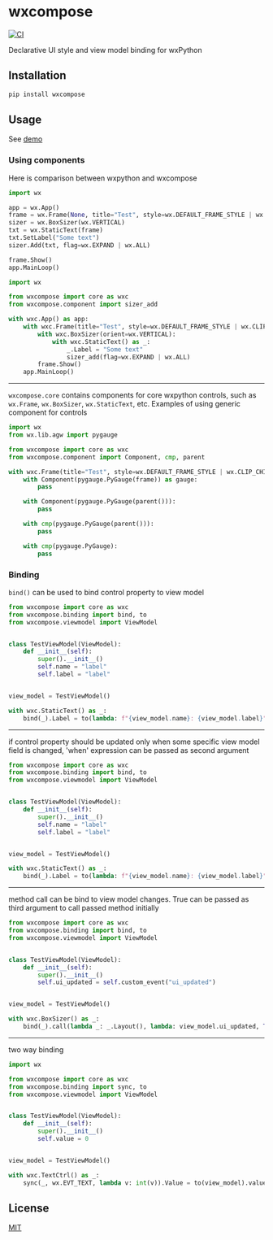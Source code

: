 # wxcompose

[![CI](https://github.com/eumis/wxcompose/actions/workflows/ci.yml/badge.svg?branch=dev)](https://github.com/eumis/wxcompose/actions/workflows/ci.yml)

Declarative UI style and view model binding for wxPython

## Installation

```bash
pip install wxcompose
```

## Usage

See [demo](demo)

### Using components

Here is comparison between wxpython and wxcompose

```python
import wx

app = wx.App()
frame = wx.Frame(None, title="Test", style=wx.DEFAULT_FRAME_STYLE | wx.CLIP_CHILDREN)
sizer = wx.BoxSizer(wx.VERTICAL)
txt = wx.StaticText(frame)
txt.SetLabel("Some text")
sizer.Add(txt, flag=wx.EXPAND | wx.ALL)

frame.Show()
app.MainLoop()
```

```python
import wx

from wxcompose import core as wxc
from wxcompose.component import sizer_add

with wxc.App() as app:
    with wxc.Frame(title="Test", style=wx.DEFAULT_FRAME_STYLE | wx.CLIP_CHILDREN) as frame:
        with wxc.BoxSizer(orient=wx.VERTICAL):
            with wxc.StaticText() as _:
                _.Label = "Some text"
                sizer_add(flag=wx.EXPAND | wx.ALL)
        frame.Show()
    app.MainLoop()
```

---

`wxcompose.core` contains components for core wxpython controls, such as `wx.Frame`, `wx.BoxSizer`, `wx.StaticText`, etc.
Examples of using generic component for controls

```python
import wx
from wx.lib.agw import pygauge

from wxcompose import core as wxc
from wxcompose.component import Component, cmp, parent

with wxc.Frame(title="Test", style=wx.DEFAULT_FRAME_STYLE | wx.CLIP_CHILDREN) as frame:
    with Component(pygauge.PyGauge(frame)) as gauge:
        pass

    with Component(pygauge.PyGauge(parent())):
        pass

    with cmp(pygauge.PyGauge(parent())):
        pass

    with cmp(pygauge.PyGauge):
        pass
```

### Binding

`bind()` can be used to bind control property to view model

```python
from wxcompose import core as wxc
from wxcompose.binding import bind, to
from wxcompose.viewmodel import ViewModel


class TestViewModel(ViewModel):
    def __init__(self):
        super().__init__()
        self.name = "label"
        self.label = "label"


view_model = TestViewModel()

with wxc.StaticText() as _:
    bind(_).Label = to(lambda: f"{view_model.name}: {view_model.label}")
```

---

if control property should be updated only when some specific view model field is changed, 'when' expression can be passed as second argument

```python
from wxcompose import core as wxc
from wxcompose.binding import bind, to
from wxcompose.viewmodel import ViewModel


class TestViewModel(ViewModel):
    def __init__(self):
        super().__init__()
        self.name = "label"
        self.label = "label"


view_model = TestViewModel()

with wxc.StaticText() as _:
    bind(_).Label = to(lambda: f"{view_model.name}: {view_model.label}", lambda: (view_model.name, view_model.label))
```

---

method call can be bind to view model changes. True can be passed as third argument to call passed method initially

```python
from wxcompose import core as wxc
from wxcompose.binding import bind, to
from wxcompose.viewmodel import ViewModel


class TestViewModel(ViewModel):
    def __init__(self):
        super().__init__()
        self.ui_updated = self.custom_event("ui_updated")


view_model = TestViewModel()

with wxc.BoxSizer() as _:
    bind(_).call(lambda _: _.Layout(), lambda: view_model.ui_updated, True)
```

---

two way binding

```python
import wx

from wxcompose import core as wxc
from wxcompose.binding import sync, to
from wxcompose.viewmodel import ViewModel


class TestViewModel(ViewModel):
    def __init__(self):
        super().__init__()
        self.value = 0


view_model = TestViewModel()

with wxc.TextCtrl() as _:
    sync(_, wx.EVT_TEXT, lambda v: int(v)).Value = to(view_model).value.map_(lambda v: str(v))
```

## License

[MIT](LICENSE)
